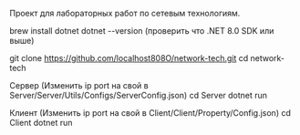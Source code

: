 Проект для лабораторных работ по сетевым технологиям.

brew install dotnet
dotnet --version (проверить что .NET 8.0 SDK или выше)

git clone https://github.com/localhost808O/network-tech.git
cd network-tech

Сервер
(Изменить ip port на свой в Server/Server/Utils/Configs/ServerConfig.json)
cd Server
dotnet run

Клиент
(Изменить ip port на свой в Client/Client/Property/Config.json)
cd Client
dotnet run

